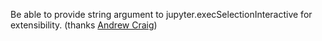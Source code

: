 Be able to provide string argument to jupyter.execSelectionInteractive for extensibility.
(thanks [Andrew Craig](https://github.com/andycraig/))
